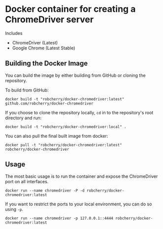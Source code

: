# Docker container for creating a ChromeDriver server

Includes

* ChromeDriver (Latest)
* Google Chrome (Latest Stable)

## Building the Docker Image

You can build the image by either building from GitHub or cloning the repository.

To build from GitHub:

```
docker build -t "robcherry/docker-chromedriver:latest" github.com/robcherry/docker-chromedriver
```

If you choose to clone the repository locally, `cd` in to the repository's root directory and run:

```
docker build -t "robcherry/docker-chromedriver:local" .
```

You can also pull the final built image from docker:

```
docker pull -t "robcherry/docker-chromedriver:latest" robcherry/docker-chromedriver
```

## Usage

The most basic usage is to run the container and expose the ChromeDriver port on all interfaces.

```
docker run --name chromedriver -P -d robcherry/docker-chromedriver:latest
```

If you want to restrict the ports to your local environment, you can do so using `-p`.

```
docker run --name chromedriver -p 127.0.0.1::4444 robcherry/docker-chromedriver:latest
```
